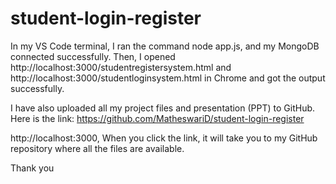 # student-login-register
In my VS Code terminal, I ran the command node app.js, and my MongoDB connected successfully. Then, I opened http://localhost:3000/studentregistersystem.html and http://localhost:3000/studentloginsystem.html in Chrome and got the output successfully.

I have also uploaded all my project files and presentation (PPT) to GitHub. Here is the link: https://github.com/MatheswariD/student-login-register

http://localhost:3000, When you click the link, it will take you to my GitHub repository where all the files are available.

Thank you
